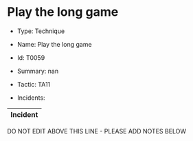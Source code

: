 # Play the long game

* Type: Technique

* Name: Play the long game

* Id: T0059

* Summary: nan

* Tactic: TA11

* Incidents:

| Incident |
| --------- |


DO NOT EDIT ABOVE THIS LINE - PLEASE ADD NOTES BELOW